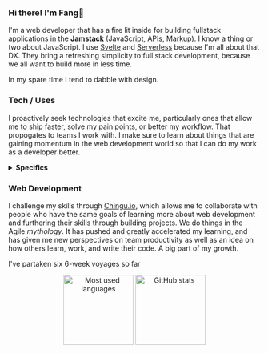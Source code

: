 ### Hi there! I'm Fang🦁

I'm a web developer that has a fire lit inside for building fullstack applications in the [**Jamstack**](https://jamstack.org/) (JavaScript, APIs, Markup). I know a thing or two about JavaScript. I use [Svelte](https://svelte.dev/) and [Serverless](https://serverless.css-tricks.com/about/) because I'm all about that DX. They bring a refreshing simplicity to full stack development, because we all want to build more in less time.

In my spare time I tend to dabble with design. 

### Tech / Uses

I proactively seek technologies that excite me, particularly ones that allow me to ship faster, solve my pain points, or better my workflow. That propogates to teams I work with. I make sure to learn about things that are gaining momentum in the web development world so that I can do my work as a developer better.

<details>
  <summary><strong>Specifics</strong></summary>
  I like to employ a large array of tools and learn whatever I need.

  <p>
    As aforementioned I heavily use Svelte, and while it does lack the maturity of a larger
    ecosystem Svelte developers will tell you that the satisfaction from
    using it is off the charts. People are missing out. I utilize <a
      href="https://kit.svelte.dev/">Svelte Kit</a
    > as my main web app framework because of its powerful modern workflow. Its concept 
    of adapters allows it to be a static site generator and/or full stack serverless
    framework depending on the project's needs.
  </p>
  <p>
    My favorite database is <a href="https://fauna.com/">Fauna</a> as it is
    truly a pleasure to work with in a serverless context. Fauna Query Language
    is very flexible. Although a bit verbose with its procedural nature, but that's why the
    <a href="https://graphql.org/">GraphQL</a> API is so much fun... It's just that since
    Fauna makes database work go by so quick, I can only spend most of my time in
    the frontend. Literal suffering from success.
  </p>
  <p>
    I mainly deploy my Jamstack projects through <a href="https://www.netlify.com/">Netlify</a> or <a href="https://pages.cloudflare.com/">Cloudflare Pages</a>. For backend oriented projects I use Cloudflare Workers which operates on V8 isolates (although I just use Node if no online functionality is required).
  </p>

  These are some that I no longer actively peruse, has-beens essentially (though I don't dislike them), in chronological order:

  <ol>
    <li>
      React & <a href="https://www.gatsbyjs.com/">Gatsby</a> +
      <a href="https://chakra-ui.com/">Chakra-UI</a> — I've been in the React ecosystem,
      but have moved onto Svelte & Svelte Kit + TailwindCSS as my main frontend/fullstack
      tool as I feel it's much easier to reason with.
    </li>
    <li>
      <a href="https://sapper.svelte.dev/">Sapper</a>,
      <a href="https://elderguide.com/tech/elderjs/">Elder.js</a>,
      <a href="https://routify.dev/">Routify</a>. As mentioned, I currently
      build most everything in Svelte Kit due to its usage of an unbundler
      (Vite).
    </li>
  </ol>
</details>


### Web Development

I challenge my skills through [Chingu.io](https://www.chingu.io/), which allows me to collaborate with people who have the same goals of learning more about web development and furthering their skills through building projects. We do things in the Agile *mythology*. It has pushed and greatly accelerated my learning, and has given me new perspectives on team productivity as well as an idea on how others learn, work, and write their code. A big part of my growth.

I've partaken six 6-week voyages so far
<!--
, here're some of them (partially pinned):  
[**🚀 DShift**](https://dshift.netlify.app/) [v28-svelte-team-09](https://github.com/chingu-voyages/v28-svelte-team-09) — A blazing fast shift management web app sporting a surprisingly simple interface. Built w/ Svelte Kit & Tailwind.  
[**🎼 Bear Class**](https://bearclass.netlify.app/) [v26-bears-team-07](https://github.com/chingu-voyages/v26-bears-team-07) — A Google Classroom clone using Svelte, Routify, and GraphQL w/ FaunaDB.  
[**📃 Toucan Recipes**](https://toucanrecipes.netlify.app/) [v20-toucans-team-01](https://github.com/chingu-voyages/v20-toucans-team-01)  — A Jamstack recipe app using React, Gatsby, and Chakra-UI.  
[**☕ Bear Coffee**](https://bearcoffee.netlify.app/) [v24-bears-team-05](https://github.com/chingu-voyages/v24-bears-team-05)  — A free e-commerce demo using Svelte, Elder.js, and Stripe.
-->

<p align="center">
  <img height="140" src="https://github-readme-stats.vercel.app/api/top-langs/?username=armchair-traveller&layout=compact&hide=makefile&theme=nord" alt="Most used languages" />
  <img height="140" src="https://github-readme-stats.vercel.app/api?username=armchair-traveller&show_icons=true&count_private=true&hide=stars,prs&theme=nord" alt="GitHub stats" />
</p>
